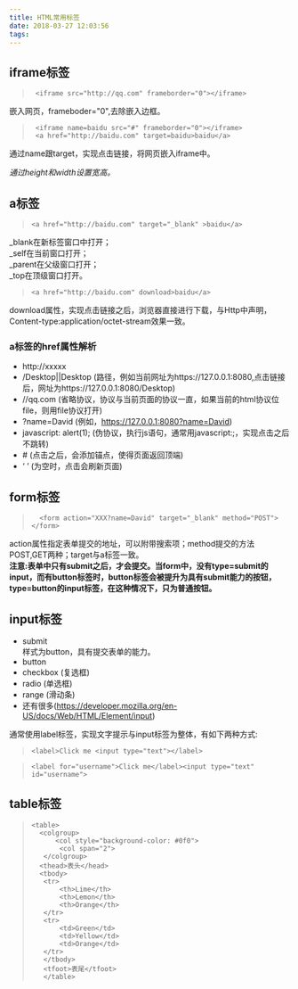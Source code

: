 ```yaml
---
title: HTML常用标签
date: 2018-03-27 12:03:56
tags:
---
```

## iframe标签
>      <iframe src="http://qq.com" frameborder="0"></iframe>
嵌入网页，frameboder="0",去除嵌入边框。
>      <iframe name=baidu src="#" frameborder="0"></iframe>
>      <a href="http://baidu.com" target=baidu>baidu</a>
通过name跟target，实现点击链接，将网页嵌入iframe中。

*通过height和width设置宽高。*

## a标签
>     <a href="http://baidu.com" target="_blank" >baidu</a>
_blank在新标签窗口中打开；<br>
_self在当前窗口打开；<br>
_parent在父级窗口打开；<br>
_top在顶级窗口打开。<br>

>     <a href="http://baidu.com" download>baidu</a>
download属性，实现点击链接之后，浏览器直接进行下载，与Http中声明，Content-type:application/octet-stream效果一致。
### a标签的href属性解析
+ http://xxxxx
+ /Desktop||Desktop (路径，例如当前网址为https://127.0.0.1:8080,点击链接后，网址为https://127.0.0.1:8080/Desktop)
+ //qq.com (省略协议，协议与当前页面的协议一直，如果当前的html协议位file，则用file协议打开)
+ ?name=David (例如，https://127.0.0.1:8080?name=David)
+ javascript: alert(1); (伪协议，执行js语句，通常用javascript:;，实现点击之后不跳转)
+ \# (点击之后，会添加锚点，使得页面返回顶端)
+ ‘ ’ (为空时，点击会刷新页面)

## form标签
>       <form action="XXX?name=David" target="_blank" method="POST"></form>
action属性指定表单提交的地址，可以附带搜索项；method提交的方法POST,GET两种；target与a标签一致。<br>
**注意:表单中只有submit之后，才会提交。当form中，没有type=submit的input，而有button标签时，button标签会被提升为具有submit能力的按钮，type=button的input标签，在这种情况下，只为普通按钮。**

## input标签
+ submit <br>
样式为button，具有提交表单的能力。
+ button 
+ checkbox (复选框)
+ radio (单选框)
+ range (滑动条)
+ 还有很多(https://developer.mozilla.org/en-US/docs/Web/HTML/Element/input)

通常使用label标签，实现文字提示与input标签为整体，有如下两种方式:
>     <label>Click me <input type="text"></label>


>     <label for="username">Click me</label><input type="text" id="username">

## table标签
>     <table>
>       <colgroup>
>           <col style="background-color: #0f0">
>            <col span="2">
>        </colgroup>
>       <thead>表头</head>
>       <tbody>
>        <tr>
>            <th>Lime</th>
>            <th>Lemon</th>
>            <th>Orange</th>
>        </tr>
>        <tr>
>            <td>Green</td>
>            <td>Yellow</td>
>            <td>Orange</td>
>        </tr>
>        </tbody>
>        <tfoot>表尾</tfoot>
>        </table>